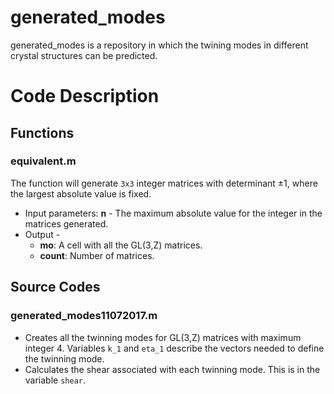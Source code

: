 # generated_modes
generated_modes is a repository in which the twining modes in different crystal structures can be predicted.

# Code Description

## Functions

### equivalent.m

The function will generate `3x3` integer matrices with determinant $\pm 1$, where the largest absolute value is fixed. 

 + Input parameters: **n** -  The maximum absolute value for the integer in the matrices generated.
 + Output -
   * **mo**: A cell with all the GL(3,Z) matrices.
   * **count**: Number of matrices.

## Source Codes

### generated_modes11072017.m

+ Creates all the twinning modes for GL(3,Z) matrices with maximum integer 4. Variables `k_1` and `eta_1` describe the vectors needed to define the twinning mode.
+ Calculates the shear associated with each twinning mode. This is in the variable `shear`.

